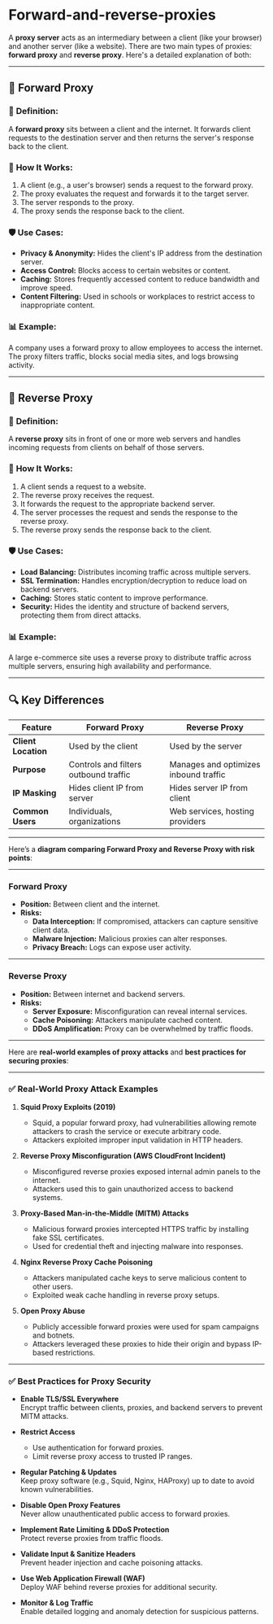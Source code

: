 # Forward-and-reverse-proxies
A **proxy server** acts as an intermediary between a client (like your browser) and another server (like a website). There are two main types of proxies: **forward proxy** and **reverse proxy**. Here's a detailed explanation of both:

---

## 🔁 **Forward Proxy**

### 📌 **Definition:**
A **forward proxy** sits between a client and the internet. It forwards client requests to the destination server and then returns the server's response back to the client.

### 🧭 **How It Works:**
1. A client (e.g., a user's browser) sends a request to the forward proxy.
2. The proxy evaluates the request and forwards it to the target server.
3. The server responds to the proxy.
4. The proxy sends the response back to the client.

### 🛡️ **Use Cases:**
- **Privacy & Anonymity:** Hides the client's IP address from the destination server.
- **Access Control:** Blocks access to certain websites or content.
- **Caching:** Stores frequently accessed content to reduce bandwidth and improve speed.
- **Content Filtering:** Used in schools or workplaces to restrict access to inappropriate content.

### 📊 **Example:**
A company uses a forward proxy to allow employees to access the internet. The proxy filters traffic, blocks social media sites, and logs browsing activity.

---

## 🔄 **Reverse Proxy**

### 📌 **Definition:**
A **reverse proxy** sits in front of one or more web servers and handles incoming requests from clients on behalf of those servers.

### 🧭 **How It Works:**
1. A client sends a request to a website.
2. The reverse proxy receives the request.
3. It forwards the request to the appropriate backend server.
4. The server processes the request and sends the response to the reverse proxy.
5. The reverse proxy sends the response back to the client.

### 🛡️ **Use Cases:**
- **Load Balancing:** Distributes incoming traffic across multiple servers.
- **SSL Termination:** Handles encryption/decryption to reduce load on backend servers.
- **Caching:** Stores static content to improve performance.
- **Security:** Hides the identity and structure of backend servers, protecting them from direct attacks.

### 📊 **Example:**
A large e-commerce site uses a reverse proxy to distribute traffic across multiple servers, ensuring high availability and performance.

---

## 🔍 **Key Differences**

| Feature              | Forward Proxy                          | Reverse Proxy                          |
|----------------------|----------------------------------------|----------------------------------------|
| **Client Location**  | Used by the client                     | Used by the server                     |
| **Purpose**          | Controls and filters outbound traffic  | Manages and optimizes inbound traffic  |
| **IP Masking**       | Hides client IP from server            | Hides server IP from client            |
| **Common Users**     | Individuals, organizations             | Web services, hosting providers        |

---
Here’s a **diagram comparing Forward Proxy and Reverse Proxy with risk points**:

---

### **Forward Proxy**
- **Position:** Between client and the internet.
- **Risks:**
  - **Data Interception:** If compromised, attackers can capture sensitive client data.
  - **Malware Injection:** Malicious proxies can alter responses.
  - **Privacy Breach:** Logs can expose user activity.

---

### **Reverse Proxy**
- **Position:** Between internet and backend servers.
- **Risks:**
  - **Server Exposure:** Misconfiguration can reveal internal services.
  - **Cache Poisoning:** Attackers manipulate cached content.
  - **DDoS Amplification:** Proxy can be overwhelmed by traffic floods.

---

Here are **real-world examples of proxy attacks** and **best practices for securing proxies**:

---

### ✅ **Real-World Proxy Attack Examples**
1. **Squid Proxy Exploits (2019)**  
   - Squid, a popular forward proxy, had vulnerabilities allowing remote attackers to crash the service or execute arbitrary code.
   - Attackers exploited improper input validation in HTTP headers.

2. **Reverse Proxy Misconfiguration (AWS CloudFront Incident)**  
   - Misconfigured reverse proxies exposed internal admin panels to the internet.
   - Attackers used this to gain unauthorized access to backend systems.

3. **Proxy-Based Man-in-the-Middle (MITM) Attacks**  
   - Malicious forward proxies intercepted HTTPS traffic by installing fake SSL certificates.
   - Used for credential theft and injecting malware into responses.

4. **Nginx Reverse Proxy Cache Poisoning**  
   - Attackers manipulated cache keys to serve malicious content to other users.
   - Exploited weak cache handling in reverse proxy setups.

5. **Open Proxy Abuse**  
   - Publicly accessible forward proxies were used for spam campaigns and botnets.
   - Attackers leveraged these proxies to hide their origin and bypass IP-based restrictions.

---

### ✅ **Best Practices for Proxy Security**
- **Enable TLS/SSL Everywhere**  
  Encrypt traffic between clients, proxies, and backend servers to prevent MITM attacks.

- **Restrict Access**  
  - Use authentication for forward proxies.
  - Limit reverse proxy access to trusted IP ranges.

- **Regular Patching & Updates**  
  Keep proxy software (e.g., Squid, Nginx, HAProxy) up to date to avoid known vulnerabilities.

- **Disable Open Proxy Features**  
  Never allow unauthenticated public access to forward proxies.

- **Implement Rate Limiting & DDoS Protection**  
  Protect reverse proxies from traffic floods.

- **Validate Input & Sanitize Headers**  
  Prevent header injection and cache poisoning attacks.

- **Use Web Application Firewall (WAF)**  
  Deploy WAF behind reverse proxies for additional security.

- **Monitor & Log Traffic**  
  Enable detailed logging and anomaly detection for suspicious patterns.

